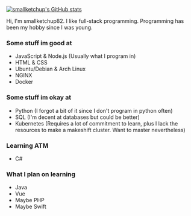 [![smallketchup's GitHub stats](https://github-readme-stats.vercel.app/api?username=smallketchup82&show_icons=true&theme=midnight-purple)](https://github.com/anuraghazra/github-readme-stats)

Hi, I'm smallketchup82. I like full-stack programming. Programming has been my hobby since I was young.

### Some stuff im good at
- JavaScript & Node.js (Usually what I program in)
- HTML & CSS
- Ubuntu/Debian & Arch Linux
- NGINX
- Docker

### Some stuff im okay at
- Python (I forgot a bit of it since I don't program in python often)
- SQL (I'm decent at databases but could be better)
- Kubernetes (Requires a lot of commitment to learn, plus I lack the resources to make a makeshift cluster. Want to master nevertheless)

### Learning ATM
- C#

### What I plan on learning
- Java
- Vue
- Maybe PHP
- Maybe Swift
